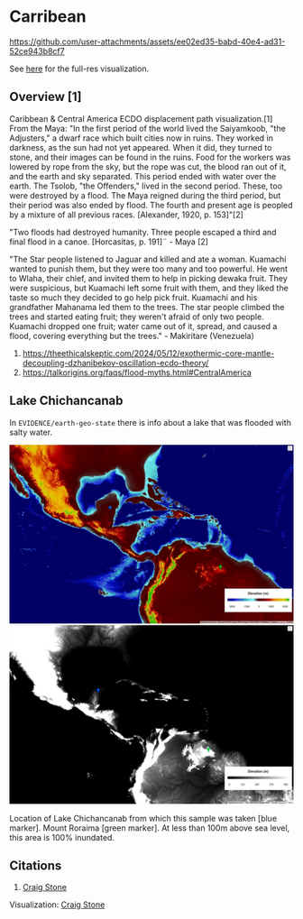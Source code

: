 # Carribean

https://github.com/user-attachments/assets/ee02ed35-babd-40e4-ad31-52ce943b8cf7

See [here](https://github.com/sovrynn/ecdo/tree/master/6-LITERATURE-MEDIA/nobulart/ecdo-visualizations) for the full-res visualization.

## Overview [1]

Caribbean & Central America ECDO displacement path visualization.[1] From the Maya: "In the first period of the world lived the Saiyamkoob, "the Adjusters," a dwarf race which built cities now in ruins. They worked in darkness, as the sun had not yet appeared. When it did, they turned to stone, and their images can be found in the ruins. Food for the workers was lowered by rope from the sky, but the rope was cut, the blood ran out of it, and the earth and sky separated. This period ended with water over the earth. The Tsolob, "the Offenders," lived in the second period. These, too were destroyed by a flood. The Maya reigned during the third period, but their period was also ended by flood. The fourth and present age is peopled by a mixture of all previous races. [Alexander, 1920, p. 153]"[2]

"Two floods had destroyed humanity. Three people escaped a third and final flood in a canoe. [Horcasitas, p. 191]¨ - Maya [2]

"The Star people listened to Jaguar and killed and ate a woman. Kuamachi wanted to punish them, but they were too many and too powerful. He went to Wlaha, their chief, and invited them to help in picking dewaka fruit. They were suspicious, but Kuamachi left some fruit with them, and they liked the taste so much they decided to go help pick fruit. Kuamachi and his grandfather Mahanama led them to the trees. The star people climbed the trees and started eating fruit; they weren't afraid of only two people. Kuamachi dropped one fruit; water came out of it, spread, and caused a flood, covering everything but the trees." - Makiritare (Venezuela)

1. https://theethicalskeptic.com/2024/05/12/exothermic-core-mantle-decoupling-dzhanibekov-oscillation-ecdo-theory/
2. https://talkorigins.org/faqs/flood-myths.html#CentralAmerica

## Lake Chichancanab

In `EVIDENCE/earth-geo-state` there is info about a lake that was flooded with salty water.

![mexico](img/mexico1.jpg "mexico")
![mexico](img/mexico2.jpg "mexico")

Location of Lake Chichancanab from which this sample was taken [blue marker]. Mount Roraima [green marker]. At less than 100m above sea level, this area is 100% inundated.

## Citations

1. [Craig Stone](https://nobulart.com)

Visualization: [Craig Stone](https://nobulart.com)
